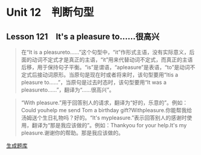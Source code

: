 ﻿ # Unit 12　判断句型
 ## Lesson 121　It's a pleasure to……很高兴
 
> 在“It is a pleasureto……”这个句型中，“it”作形式主语，没有实际意义，后面的动词不定式才是真正的主语，“it”用来代替动词不定式，而真正的主语后移，用于保持句子平衡。“is”是谓语，“apleasure”是表语，“to”是动词不定式后接动词原形。当原句是现在时或者将来时，该句型要用“Itis a pleasure to……”，当原句是过去时态时，该句型要用“It was a pleasureto……”，翻译为“……很高兴”。

> “With pleasure.”用于回答别人的请求，翻译为“好的，乐意的”。例如：Could youhelp me send Tom a birthday gift?Withpleasure.你能帮我给汤姆送个生日礼物吗？好的。“It's mypleasure.”表示回答别人的感谢时使用，翻译为“那是我应该做的”。例如：Thankyou for your help.It's my pleasure.谢谢你的帮助。那是我应该做的。


 [生成题库](./question/f121.json)